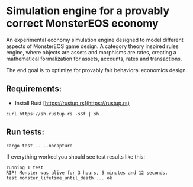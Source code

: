 # Simulation engine for a provably correct MonsterEOS economy 
An experimental economy simulation engine designed to model different aspects of MonsterEOS game design. A category theory inspired rules engine, where objects are assets and morphisms are rates, creating a mathematical formalization for assets, accounts, rates and transactions.

The end goal is to optimize for provably fair behavioral economics design.

## Requirements:
- Install Rust [https://rustup.rs](https://rustup.rs)
```
curl https://sh.rustup.rs -sSf | sh
```

## Run tests:
```
cargo test -- --nocapture
```

If everything worked you should see test results like this:
```
running 1 test
RIP! Monster was alive for 3 hours, 5 minutes and 12 seconds.
test monster_lifetime_until_death ... ok
```
